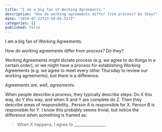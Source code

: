 ```yaml
---
title: "I am a big fan of Working Agreements."
description: "How do working agreements differ from process? Do they?"
date: "2019-07-22T23:58:05.557Z"
categories: []
published: false
---
```


  

I am a big fan of Working Agreements. 

How do working agreements differ from _process?_ Do they?

Working Agreements might dictate process (e.g. we agree to do things in a certain order), or we might have a process for establishing Working Agreements (e.g. we agree to meet every other Thursday to review our working agreements), but there is a difference. 

Agreements are, well, _agreements_.

When people describe a process, they typically describe steps: Do X this way, do Y this way, and when X and Y are complete do Z. Then they describe areas of responsibility…Person A is responsible for X, Person B is responsible for Y. I know this probably seems trivial, but notice the difference when something is framed as:

> When X happens, I agree to \_\_\_\_\_\_\_\_\_\_\_\_\_\_\_\_
